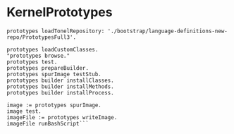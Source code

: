 # KernelPrototypes

```prototypes := MPrototypes new name: #Prototypes; yourself.
prototypes loadTonelRepository: './bootstrap/language-definitions-new-repo/PrototypesFull3'.

prototypes loadCustomClasses.
"prototypes browse."
prototypes test.
prototypes prepareBuilder.
prototypes spurImage testStub.
prototypes builder installClasses.
prototypes builder installMethods.
prototypes builder installProcess.

image := prototypes spurImage.
image test.
imageFile := prototypes writeImage.
imageFile runBashScript```
